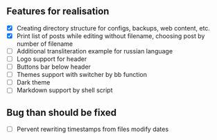 
Features for realisation
------------------------

- [x] Creating directory structure for configs, backups, web content, etc.
- [x] Print list of posts while editing without filename, choosing post by number of filename
- [ ] Additional transliteration example for russian language
- [ ] Logo support for header
- [ ] Buttons bar below header
- [ ] Themes support with switcher by bb function
- [ ] Dark theme
- [ ] Markdown support by shell script

Bug than should be fixed
------------------------
- [ ] Pervent rewriting timestamps from files modify dates

